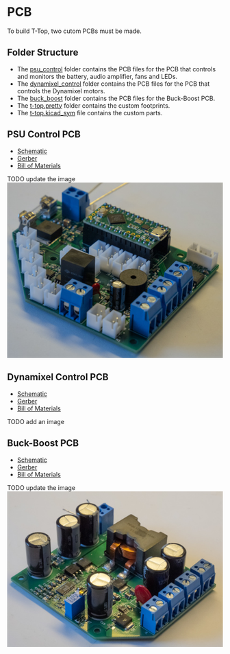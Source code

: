 # PCB
To build T-Top, two cutom PCBs must be made.

## Folder Structure
- The [psu_control](psu_control) folder contains the PCB files for the PCB that controls and monitors the battery, audio amplifier, fans and LEDs.
- The [dynamixel_control](dynamixel_control) folder contains the PCB files for the PCB that controls the Dynamixel motors.
- The [buck_boost](buck_boost) folder contains the PCB files for the Buck-Boost PCB.
- The [t-top.pretty](t-top.pretty) folder contains the custom footprints.
- The [t-top.kicad_sym](t-top.kicad_sym) file contains the custom parts.

## PSU Control PCB
- [Schematic](psu_control/schematic.pdf)
- [Gerber](psu_control/gerber)
- [Bill of Materials](../documentation/assembly/00_ORDER_PRINT_LASER_CUTTING.md#psu-control-pcb)

TODO update the image
![PSU Control PCB](images/PSU%20Control%20PCB.jpg)

## Dynamixel Control PCB
- [Schematic](dynamixel_control/schematic.pdf)
- [Gerber](dynamixel_control/gerber)
- [Bill of Materials](../documentation/assembly/00_ORDER_PRINT_LASER_CUTTING.md#dynamixel-control-pcb)

TODO add an image

## Buck-Boost PCB
- [Schematic](buck_boost/schematic.pdf)
- [Gerber](buck_boost/gerber)
- [Bill of Materials](../documentation/assembly/00_ORDER_PRINT_LASER_CUTTING.md#buck-boost-pcb)

TODO update the image
![Buck-Boost PCB](images/Buck-Boost%20PCB.jpg)
